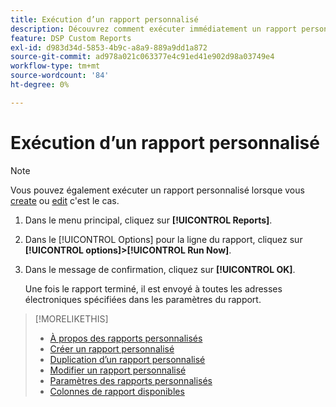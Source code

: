 ```yaml
---
title: Exécution d’un rapport personnalisé
description: Découvrez comment exécuter immédiatement un rapport personnalisé.
feature: DSP Custom Reports
exl-id: d983d34d-5853-4b9c-a8a9-889a9dd1a872
source-git-commit: ad978a021c063377e4c91ed41e902d98a03749e4
workflow-type: tm+mt
source-wordcount: '84'
ht-degree: 0%

---
```


# Exécution d’un rapport personnalisé

>[!NOTE]
>
>Vous pouvez également exécuter un rapport personnalisé lorsque vous [create](report-create.md) ou [edit](report-edit.md) c&#39;est le cas.

1. Dans le menu principal, cliquez sur **[!UICONTROL Reports]**.

1. Dans le [!UICONTROL Options] pour la ligne du rapport, cliquez sur **[!UICONTROL options]>[!UICONTROL Run Now]**.

1. Dans le message de confirmation, cliquez sur **[!UICONTROL OK]**.

   Une fois le rapport terminé, il est envoyé à toutes les adresses électroniques spécifiées dans les paramètres du rapport.

>[!MORELIKETHIS]
>
>* [À propos des rapports personnalisés](/help/dsp/reports/report-about.md)
>* [Créer un rapport personnalisé](/help/dsp/reports/report-create.md)
>* [Duplication d’un rapport personnalisé](/help/dsp/reports/report-copy.md)
>* [Modifier un rapport personnalisé](/help/dsp/reports/report-edit.md)
>* [Paramètres des rapports personnalisés](/help/dsp/reports/report-settings.md)
>* [Colonnes de rapport disponibles](/help/dsp/reports/report-columns.md)

